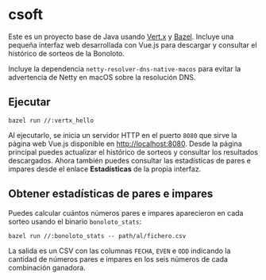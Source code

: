 # csoft

Este es un proyecto base de Java usando [Vert.x](https://vertx.io/) y [Bazel](https://bazel.build/).
Incluye una pequeña interfaz web desarrollada con Vue.js para descargar y
consultar el histórico de sorteos de la Bonoloto.

Incluye la dependencia `netty-resolver-dns-native-macos` para evitar la advertencia
de Netty en macOS sobre la resolución DNS.

## Ejecutar

```
bazel run //:vertx_hello
```

Al ejecutarlo, se inicia un servidor HTTP en el puerto `8080` que sirve la página
web Vue.js disponible en [http://localhost:8080](http://localhost:8080). Desde
la página principal puedes actualizar el histórico de sorteos y consultar los
resultados descargados. Ahora también puedes consultar las estadísticas de pares
e impares desde el enlace **Estadísticas** de la propia interfaz.

## Obtener estadísticas de pares e impares

Puedes calcular cuántos números pares e impares aparecieron en cada sorteo usando el binario `bonoloto_stats`:

```
bazel run //:bonoloto_stats -- path/al/fichero.csv
```

La salida es un CSV con las columnas `FECHA`, `EVEN` e `ODD` indicando la cantidad de números pares e impares en los seis números de cada combinación ganadora.

